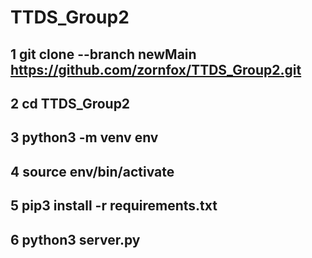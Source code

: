 # TTDS_Group2

 
## 1 git clone --branch newMain https://github.com/zornfox/TTDS_Group2.git
## 2 cd TTDS_Group2
## 3 python3 -m venv env
## 4 source env/bin/activate
## 5 pip3 install -r requirements.txt
## 6 python3 server.py
    
